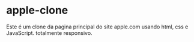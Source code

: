 # apple-clone
Este é um clone da pagina principal do site apple.com usando html, css e JavaScript.
totalmente responsivo.

